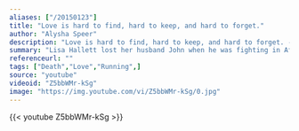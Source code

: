 ```yaml
---
aliases: ["/20150123"]
title: "Love is hard to find, hard to keep, and hard to forget."
author: "Alysha Speer"
description: "Love is hard to find, hard to keep, and hard to forget. - Alysha Speer quotes from GetInspired365.com"
summary: "Lisa Hallett lost her husband John when he was fighting in Afghanistan. Now she runs not only to move forward, but also to remember her best friend. Every runner has a reason to run – what’s yours?"
referenceurl: ""
tags: ["Death","Love","Running",]
source: "youtube"
videoid: "Z5bbWMr-kSg"
image: "https://img.youtube.com/vi/Z5bbWMr-kSg/0.jpg"
---
```


{{< youtube Z5bbWMr-kSg >}}
